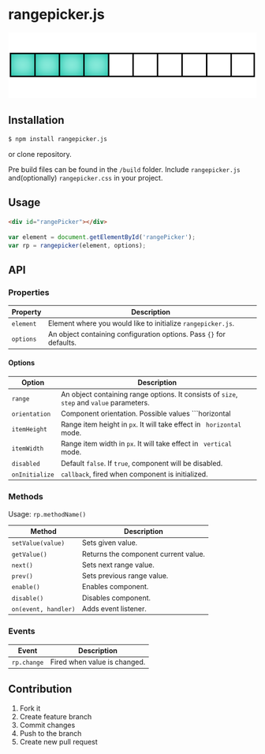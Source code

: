 # rangepicker.js

![rangepicker.js](rangepicker.png)

## Installation

```bash
$ npm install rangepicker.js
```
or clone repository.

Pre build files can be found in the ```/build``` folder.
Include ```rangepicker.js``` and(optionally) ```rangepicker.css``` in your project.

## Usage

```html
<div id="rangePicker"></div>
```
```javascript
var element = document.getElementById('rangePicker');
var rp = rangepicker(element, options);
```

## API

### Properties

Property | Description
--- | ---
`element` | Element where you would like to initialize ```rangepicker.js```. |
`options` | An object containing configuration options. Pass ```{}``` for defaults. |

#### Options

Option | Description
--- | ---
`range` | An object containing range options. It consists of ```size```, ```step``` and ```value``` parameters. |
`orientation` | Component orientation. Possible values ```horizontal | vertical```. Default ```horizontal```. |
`itemHeight` | Range item height in ```px```. It will take effect in ``` horizontal``` mode. |
`itemWidth` | Range item width in ```px```. It will take effect in ``` vertical``` mode. |
`disabled` | Default ```false```. If ```true```, component will be disabled.
`onInitialize` | ```callback```, fired when component is initialized.


### Methods

Usage: ```rp.methodName()```

Method | Description
--- | ---
`setValue(value)` | Sets given value. |
`getValue()` | Returns the component current value. |
`next()` | Sets next range value. |
`prev()` | Sets previous range value. |
`enable()` | Enables component. |
`disable()` | Disables component. |
`on(event, handler)` | Adds event listener. |

### Events

Event | Description
--- | ---
`rp.change` | Fired when value is changed. |

## Contribution

1. Fork it
2. Create feature branch
3. Commit changes
4. Push to the branch
5. Create new pull request
